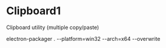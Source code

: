 # Clipboard1
Clipboard utility (multiple copy/paste)

electron-packager . --platform=win32 --arch=x64 --overwrite